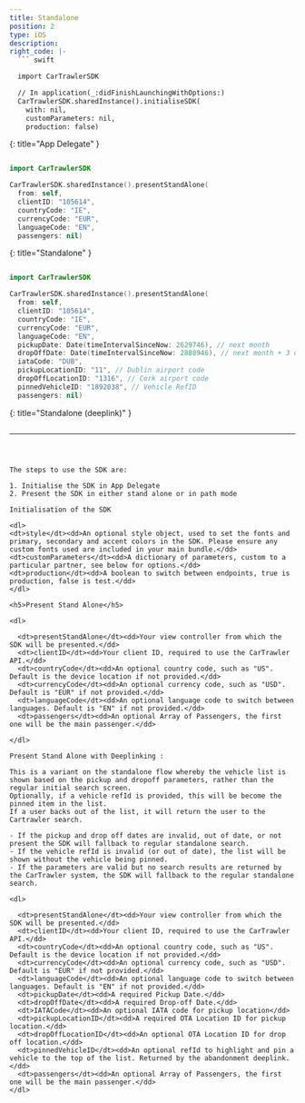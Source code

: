 ```yaml
---
title: Standalone
position: 2
type: iOS
description:
right_code: |-
  ``` swift

  import CarTrawlerSDK

  // In application(_:didFinishLaunchingWithOptions:)
  CarTrawlerSDK.sharedInstance().initialiseSDK(
    with: nil,
    customParameters: nil,
    production: false)

  ```
  {: title="App Delegate" }
  ``` swift

  import CarTrawlerSDK

  CarTrawlerSDK.sharedInstance().presentStandAlone(
    from: self,
    clientID: "105614",
    countryCode: "IE",
    currencyCode: "EUR",
    languageCode: "EN",
    passengers: nil)

  ```
  {: title="Standalone" }

  ``` swift

  import CarTrawlerSDK

  CarTrawlerSDK.sharedInstance().presentStandAlone(
    from: self,
    clientID: "105614",
    countryCode: "IE",
    currencyCode: "EUR",
    languageCode: "EN",
    pickupDate: Date(timeIntervalSinceNow: 2629746), // next month
    dropOffDate: Date(timeIntervalSinceNow: 2888946), // next month + 3 days
    iataCode: "DUB",
    pickupLocationID: "11", // Dublin airport code
    dropOffLocationID: "1316", // Cork airport code
    pinnedVehicleID: "1892038", // Vehicle RefID
    passengers: nil)

   ```
   {: title="Standalone (deeplink)" }

  ``` swift

   ```


---
```



The steps to use the SDK are:

1. Initialise the SDK in App Delegate
2. Present the SDK in either stand alone or in path mode

Initialisation of the SDK

<dl>
<dt>style</dt><dd>An optional style object, used to set the fonts and primary, secondary and accent colors in the SDK. Please ensure any custom fonts used are included in your main bundle.</dd>
<dt>customParameters</dt><dd>A dictionary of parameters, custom to a particular partner, see below for options.</dd>
<dt>production</dt><dd>A boolean to switch between endpoints, true is production, false is test.</dd>
</dl>

<h5>Present Stand Alone</h5>

<dl>

  <dt>presentStandAlone</dt><dd>Your view controller from which the SDK will be presented.</dd>
  <dt>clientID</dt><dd>Your client ID, required to use the CarTrawler API.</dd>
  <dt>countryCode</dt><dd>An optional country code, such as "US". Default is the device location if not provided.</dd>
  <dt>currencyCode</dt><dd>An optional currency code, such as "USD". Default is "EUR" if not provided.</dd>
  <dt>languageCode</dt><dd>An optional language code to switch between languages. Default is "EN" if not provided.</dd>
  <dt>passengers</dt><dd>An optional Array of Passengers, the first one will be the main passenger.</dd>

</dl>

Present Stand Alone with Deeplinking :

This is a variant on the standalone flow whereby the vehicle list is shown based on the pickup and dropoff parameters, rather than the regular initial search screen.
Optionally, if a vehicle refId is provided, this will be become the pinned item in the list.
If a user backs out of the list, it will return the user to the Cartrawler search.

- If the pickup and drop off dates are invalid, out of date, or not present the SDK will fallback to regular standalone search.
- If the vehicle refId is invalid (or out of date), the list will be shown without the vehicle being pinned.
- If the parameters are valid but no search results are returned by the CarTrawler system, the SDK will fallback to the regular standalone search.

<dl>

  <dt>presentStandAlone</dt><dd>Your view controller from which the SDK will be presented.</dd>
  <dt>clientID</dt><dd>Your client ID, required to use the CarTrawler API.</dd>
  <dt>countryCode</dt><dd>An optional country code, such as "US". Default is the device location if not provided.</dd>
  <dt>currencyCode</dt><dd>An optional currency code, such as "USD". Default is "EUR" if not provided.</dd>
  <dt>languageCode</dt><dd>An optional language code to switch between languages. Default is "EN" if not provided.</dd>
  <dt>pickupDate</dt><dd>A required Pickup Date.</dd>
  <dt>dropOffDate</dt><dd>A required Drop-off Date.</dd>
  <dt>IATACode</dt><dd>An optional IATA code for pickup location</dd>
  <dt>pickupLocationID</dt><dd>A required OTA Location ID for pickup location.</dd>
  <dt>dropOffLocationID</dt><dd>An optional OTA Location ID for drop off location.</dd>
  <dt>pinnedVehicleID</dt><dd>An optional refId to highlight and pin a vehicle to the top of the list. Returned by the abandonment deeplink.</dd>
  <dt>passengers</dt><dd>An optional Array of Passengers, the first one will be the main passenger.</dd>
</dl>
